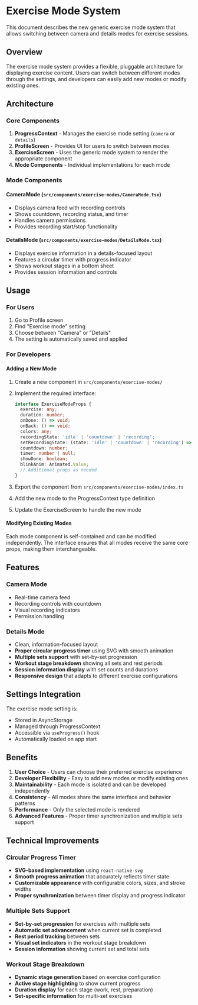 # Exercise Mode System

This document describes the new generic exercise mode system that allows switching between camera and details modes for exercise sessions.

## Overview

The exercise mode system provides a flexible, pluggable architecture for displaying exercise content. Users can switch between different modes through the settings, and developers can easily add new modes or modify existing ones.

## Architecture

### Core Components

1. **ProgressContext** - Manages the exercise mode setting (`camera` or `details`)
2. **ProfileScreen** - Provides UI for users to switch between modes
3. **ExerciseScreen** - Uses the generic mode system to render the appropriate component
4. **Mode Components** - Individual implementations for each mode

### Mode Components

#### CameraMode (`src/components/exercise-modes/CameraMode.tsx`)
- Displays camera feed with recording controls
- Shows countdown, recording status, and timer
- Handles camera permissions
- Provides recording start/stop functionality

#### DetailsMode (`src/components/exercise-modes/DetailsMode.tsx`)
- Displays exercise information in a details-focused layout
- Features a circular timer with progress indicator
- Shows workout stages in a bottom sheet
- Provides session information and controls

## Usage

### For Users

1. Go to Profile screen
2. Find "Exercise mode" setting
3. Choose between "Camera" or "Details"
4. The setting is automatically saved and applied

### For Developers

#### Adding a New Mode

1. Create a new component in `src/components/exercise-modes/`
2. Implement the required interface:
   ```typescript
   interface ExerciseModeProps {
     exercise: any;
     duration: number;
     onDone: () => void;
     onBack: () => void;
     colors: any;
     recordingState: 'idle' | 'countdown' | 'recording';
     setRecordingState: (state: 'idle' | 'countdown' | 'recording') => void;
     countdown: number;
     timer: number | null;
     showDone: boolean;
     blinkAnim: Animated.Value;
     // Additional props as needed
   }
   ```

3. Export the component from `src/components/exercise-modes/index.ts`
4. Add the new mode to the ProgressContext type definition
5. Update the ExerciseScreen to handle the new mode

#### Modifying Existing Modes

Each mode component is self-contained and can be modified independently. The interface ensures that all modes receive the same core props, making them interchangeable.

## Features

### Camera Mode
- Real-time camera feed
- Recording controls with countdown
- Visual recording indicators
- Permission handling

### Details Mode
- Clean, information-focused layout
- **Proper circular progress timer** using SVG with smooth animation
- **Multiple sets support** with set-by-set progression
- **Workout stage breakdown** showing all sets and rest periods
- **Session information display** with set counts and durations
- **Responsive design** that adapts to different exercise configurations

## Settings Integration

The exercise mode setting is:
- Stored in AsyncStorage
- Managed through ProgressContext
- Accessible via `useProgress()` hook
- Automatically loaded on app start

## Benefits

1. **User Choice** - Users can choose their preferred exercise experience
2. **Developer Flexibility** - Easy to add new modes or modify existing ones
3. **Maintainability** - Each mode is isolated and can be developed independently
4. **Consistency** - All modes share the same interface and behavior patterns
5. **Performance** - Only the selected mode is rendered
6. **Advanced Features** - Proper timer synchronization and multiple sets support

## Technical Improvements

### Circular Progress Timer
- **SVG-based implementation** using `react-native-svg`
- **Smooth progress animation** that accurately reflects timer state
- **Customizable appearance** with configurable colors, sizes, and stroke widths
- **Proper synchronization** between timer display and progress indicator

### Multiple Sets Support
- **Set-by-set progression** for exercises with multiple sets
- **Automatic set advancement** when current set is completed
- **Rest period tracking** between sets
- **Visual set indicators** in the workout stage breakdown
- **Session information** showing current set and total sets

### Workout Stage Breakdown
- **Dynamic stage generation** based on exercise configuration
- **Active stage highlighting** to show current progress
- **Duration display** for each stage (work, rest, preparation)
- **Set-specific information** for multi-set exercises 
